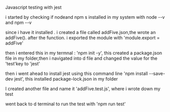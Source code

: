 Javascript testing with jest


i started by checking if nodeand npm s installed in my system with node --v and npm --v


since i have it installed . i created a file called addFive.json,the wrote an addFive(). after the function. i exported the module with 'module.export = addFive'


then i entered this in my termnal :  'npm init -y', this created a package.json file in my folder,then i navigated into d file and changed the value for the 'test'key to 'jest'


then i went ahead to install jest using this command line 'npm install --save-dev jest', this installed package-lock.json in my folder


I created another file and name it 'addFive.test.js', where i wrote down my test 


went back to d terminal to run the test with 'npm run test'